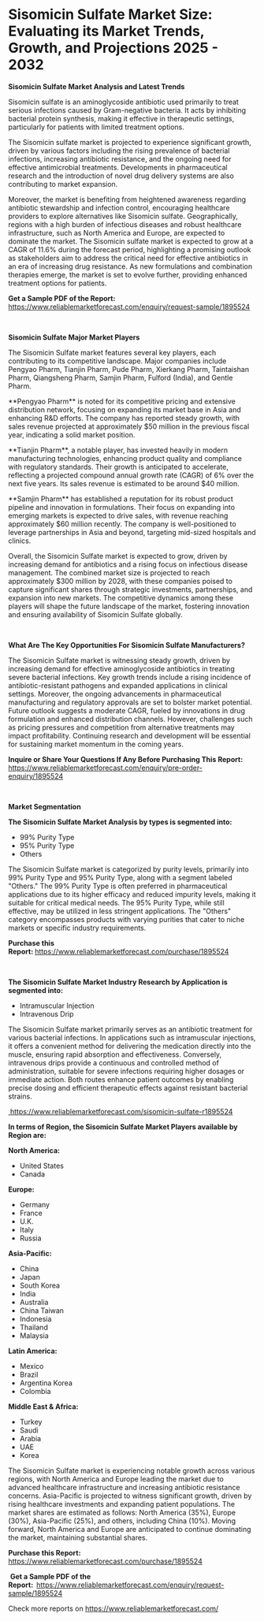 <p><h1>Sisomicin Sulfate Market Size: Evaluating its Market Trends, Growth, and Projections 2025 - 2032</h1></p><p><strong>Sisomicin Sulfate Market Analysis and Latest Trends</strong></p>
<p><p>Sisomicin sulfate is an aminoglycoside antibiotic used primarily to treat serious infections caused by Gram-negative bacteria. It acts by inhibiting bacterial protein synthesis, making it effective in therapeutic settings, particularly for patients with limited treatment options. </p><p>The Sisomicin sulfate market is projected to experience significant growth, driven by various factors including the rising prevalence of bacterial infections, increasing antibiotic resistance, and the ongoing need for effective antimicrobial treatments. Developments in pharmaceutical research and the introduction of novel drug delivery systems are also contributing to market expansion. </p><p>Moreover, the market is benefiting from heightened awareness regarding antibiotic stewardship and infection control, encouraging healthcare providers to explore alternatives like Sisomicin sulfate. Geographically, regions with a high burden of infectious diseases and robust healthcare infrastructure, such as North America and Europe, are expected to dominate the market. The Sisomicin sulfate market is expected to grow at a CAGR of 11.6% during the forecast period, highlighting a promising outlook as stakeholders aim to address the critical need for effective antibiotics in an era of increasing drug resistance. As new formulations and combination therapies emerge, the market is set to evolve further, providing enhanced treatment options for patients.</p></p>
<p><strong>Get a Sample PDF of the Report:&nbsp;</strong> <a href="https://www.reliablemarketforecast.com/enquiry/request-sample/1895524?utm_campaign=3216&utm_medium=2&utm_source=Github&utm_content=ia&utm_term=08032025&utm_id=sisomicin-sulfate">https://www.reliablemarketforecast.com/enquiry/request-sample/1895524</a></p>
<p>&nbsp;</p>
<p><strong>Sisomicin Sulfate Major Market Players</strong></p>
<p><p>The Sisomicin Sulfate market features several key players, each contributing to its competitive landscape. Major companies include Pengyao Pharm, Tianjin Pharm, Pude Pharm, Xierkang Pharm, Taintaishan Pharm, Qiangsheng Pharm, Samjin Pharm, Fulford (India), and Gentle Pharm.</p><p>**Pengyao Pharm** is noted for its competitive pricing and extensive distribution network, focusing on expanding its market base in Asia and enhancing R&D efforts. The company has reported steady growth, with sales revenue projected at approximately $50 million in the previous fiscal year, indicating a solid market position.</p><p>**Tianjin Pharm**, a notable player, has invested heavily in modern manufacturing technologies, enhancing product quality and compliance with regulatory standards. Their growth is anticipated to accelerate, reflecting a projected compound annual growth rate (CAGR) of 6% over the next five years. Its sales revenue is estimated to be around $40 million.</p><p>**Samjin Pharm** has established a reputation for its robust product pipeline and innovation in formulations. Their focus on expanding into emerging markets is expected to drive sales, with revenue reaching approximately $60 million recently. The company is well-positioned to leverage partnerships in Asia and beyond, targeting mid-sized hospitals and clinics.</p><p>Overall, the Sisomicin Sulfate market is expected to grow, driven by increasing demand for antibiotics and a rising focus on infectious disease management. The combined market size is projected to reach approximately $300 million by 2028, with these companies poised to capture significant shares through strategic investments, partnerships, and expansion into new markets. The competitive dynamics among these players will shape the future landscape of the market, fostering innovation and ensuring availability of Sisomicin Sulfate globally.</p></p>
<p>&nbsp;</p>
<p><strong>What Are The Key Opportunities For Sisomicin Sulfate Manufacturers?</strong></p>
<p><p>The Sisomicin Sulfate market is witnessing steady growth, driven by increasing demand for effective aminoglycoside antibiotics in treating severe bacterial infections. Key growth trends include a rising incidence of antibiotic-resistant pathogens and expanded applications in clinical settings. Moreover, the ongoing advancements in pharmaceutical manufacturing and regulatory approvals are set to bolster market potential. Future outlook suggests a moderate CAGR, fueled by innovations in drug formulation and enhanced distribution channels. However, challenges such as pricing pressures and competition from alternative treatments may impact profitability. Continuing research and development will be essential for sustaining market momentum in the coming years.</p></p>
<p><strong>Inquire or Share Your Questions If Any Before Purchasing This Report:</strong> <a href="https://www.reliablemarketforecast.com/enquiry/pre-order-enquiry/1895524?utm_campaign=3216&utm_medium=2&utm_source=Github&utm_content=ia&utm_term=08032025&utm_id=sisomicin-sulfate">https://www.reliablemarketforecast.com/enquiry/pre-order-enquiry/1895524</a></p>
<p>&nbsp;</p>
<p><strong>Market Segmentation</strong></p>
<p><strong>The Sisomicin Sulfate Market Analysis by types is segmented into:</strong></p>
<p><ul><li>99% Purity Type</li><li>95% Purity Type</li><li>Others</li></ul></p>
<p><p>The Sisomicin Sulfate market is categorized by purity levels, primarily into 99% Purity Type and 95% Purity Type, along with a segment labeled "Others." The 99% Purity Type is often preferred in pharmaceutical applications due to its higher efficacy and reduced impurity levels, making it suitable for critical medical needs. The 95% Purity Type, while still effective, may be utilized in less stringent applications. The "Others" category encompasses products with varying purities that cater to niche markets or specific industry requirements.</p></p>
<p><strong>Purchase this Report:&nbsp;</strong><a href="https://www.reliablemarketforecast.com/purchase/1895524?utm_campaign=3216&utm_medium=2&utm_source=Github&utm_content=ia&utm_term=08032025&utm_id=sisomicin-sulfate">https://www.reliablemarketforecast.com/purchase/1895524</a></p>
<p>&nbsp;</p>
<p><strong>The Sisomicin Sulfate Market Industry Research by Application is segmented into:</strong></p>
<p><ul><li>Intramuscular Injection</li><li>Intravenous Drip</li></ul></p>
<p><p>The Sisomicin Sulfate market primarily serves as an antibiotic treatment for various bacterial infections. In applications such as intramuscular injections, it offers a convenient method for delivering the medication directly into the muscle, ensuring rapid absorption and effectiveness. Conversely, intravenous drips provide a continuous and controlled method of administration, suitable for severe infections requiring higher dosages or immediate action. Both routes enhance patient outcomes by enabling precise dosing and efficient therapeutic effects against resistant bacterial strains.</p></p>
<p><a href="https://www.reliablemarketforecast.com/sisomicin-sulfate-r1895524?utm_campaign=3216&utm_medium=2&utm_source=Github&utm_content=ia&utm_term=08032025&utm_id=sisomicin-sulfate">&nbsp;https://www.reliablemarketforecast.com/sisomicin-sulfate-r1895524</a></p>
<p><strong>In terms of Region, the Sisomicin Sulfate Market Players available by Region are:</strong></p>
<p>
    <p> <strong> North America: </strong>
        <ul>
            <li>United States</li>
            <li>Canada</li>
        </ul>
        </p> 
    <p> <strong> Europe: </strong>
        <ul>
            <li>Germany</li>
            <li>France</li>
            <li>U.K.</li>
            <li>Italy</li>
            <li>Russia</li>
        </ul>
        </p> 
    <p> <strong> Asia-Pacific: </strong>
        <ul>
            <li>China</li>
            <li>Japan</li>
            <li>South Korea</li>
            <li>India</li>
            <li>Australia</li>
            <li>China Taiwan</li>
            <li>Indonesia</li>
            <li>Thailand</li>
            <li>Malaysia</li>
        </ul>
        </p> 
    <p> <strong> Latin America: </strong>
        <ul>
            <li>Mexico</li>
            <li>Brazil</li>
            <li>Argentina Korea</li>
            <li>Colombia</li>
        </ul>
        </p> 
    <p> <strong> Middle East & Africa: </strong>
        <ul>
            <li>Turkey</li>
            <li>Saudi</li>
            <li>Arabia</li>
            <li>UAE</li>
            <li>Korea</li>
        </ul>
    </p>
    </p>
<p><p>The Sisomicin Sulfate market is experiencing notable growth across various regions, with North America and Europe leading the market due to advanced healthcare infrastructure and increasing antibiotic resistance concerns. Asia-Pacific is projected to witness significant growth, driven by rising healthcare investments and expanding patient populations. The market shares are estimated as follows: North America (35%), Europe (30%), Asia-Pacific (25%), and others, including China (10%). Moving forward, North America and Europe are anticipated to continue dominating the market, maintaining substantial shares.</p></p>
<p><strong>Purchase this Report: </strong><a href="https://www.reliablemarketforecast.com/purchase/1895524?utm_campaign=3216&utm_medium=2&utm_source=Github&utm_content=ia&utm_term=08032025&utm_id=sisomicin-sulfate">https://www.reliablemarketforecast.com/purchase/1895524</a></p>
<p>&nbsp;<strong>Get a Sample PDF of the Report:&nbsp;&nbsp;</strong><a href="https://www.reliablemarketforecast.com/enquiry/request-sample/1895524?utm_campaign=3216&utm_medium=2&utm_source=Github&utm_content=ia&utm_term=08032025&utm_id=sisomicin-sulfate">https://www.reliablemarketforecast.com/enquiry/request-sample/1895524</a></p>
<p><strong></strong></p>
<p>Check more reports on <a href="https://www.reliablemarketforecast.com/?utm_campaign=3216&utm_medium=2&utm_source=Github&utm_content=ia&utm_term=08032025&utm_id=sisomicin-sulfate">https://www.reliablemarketforecast.com/</a></p>